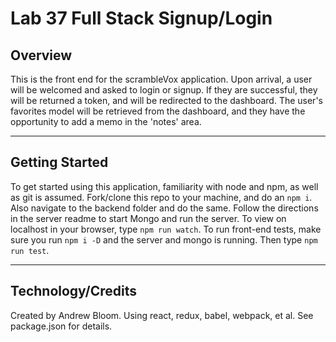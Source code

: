 # Lab 37 Full Stack Signup/Login

## Overview

This is the front end for the scrambleVox application. Upon arrival, a user will be welcomed and asked to login or signup. If they are successful, they will be returned a token, and will be redirected to the dashboard. The user's favorites model will be retrieved from the dashboard, and they have the opportunity to add a memo in the 'notes' area. 

***
## Getting Started

To get started using this application, familiarity with node and npm, as well as git is assumed. Fork/clone this repo to your machine, and do an `npm i`. Also navigate to the backend folder and do the same. Follow the directions in the server readme to start Mongo and run the server. To view on localhost in your browser, type `npm run watch`. To run front-end tests, make sure you run `npm i -D` and the server and mongo is running. Then type `npm run test`. 
***
## Technology/Credits

Created by Andrew Bloom. Using react, redux, babel, webpack, et al. See package.json for details.

